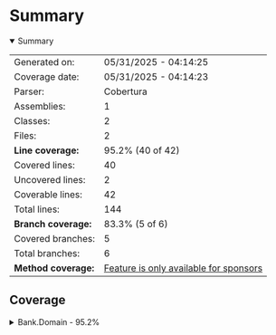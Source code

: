 # Summary
<details open><summary>Summary</summary>

|||
|:---|:---|
| Generated on: | 05/31/2025 - 04:14:25 |
| Coverage date: | 05/31/2025 - 04:14:23 |
| Parser: | Cobertura |
| Assemblies: | 1 |
| Classes: | 2 |
| Files: | 2 |
| **Line coverage:** | 95.2% (40 of 42) |
| Covered lines: | 40 |
| Uncovered lines: | 2 |
| Coverable lines: | 42 |
| Total lines: | 144 |
| **Branch coverage:** | 83.3% (5 of 6) |
| Covered branches: | 5 |
| Total branches: | 6 |
| **Method coverage:** | [Feature is only available for sponsors](https://reportgenerator.io/pro) |

</details>

## Coverage
<details><summary>Bank.Domain - 95.2%</summary>

|**Name**|**Line**|**Branch**|
|:---|---:|---:|
|**Bank.Domain**|**95.2%**|**83.3%**|
|Bank.Domain.Cliente|100%||
|Bank.Domain.CuentaAhorro|94.2%|83.3%|

</details>

